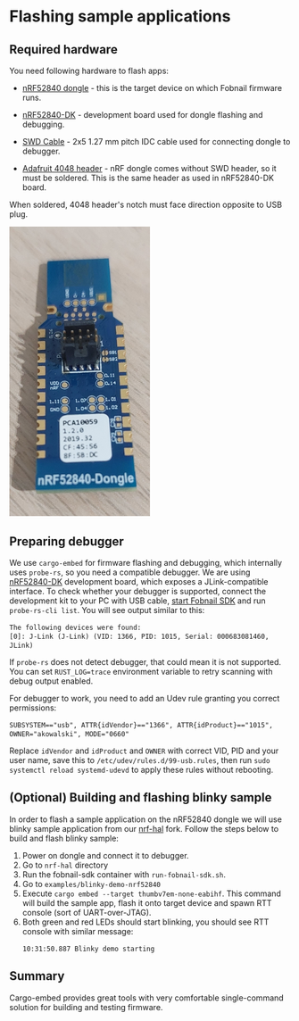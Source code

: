 # Flashing sample applications

## Required hardware

You need following hardware to flash apps:

- [nRF52840 dongle](https://www.nordicsemi.com/Products/Development-hardware/nrf52840-dongle) -
  this is the target device on which Fobnail firmware runs.

- [nRF52840-DK](https://www.nordicsemi.com/Products/Development-hardware/nrf52840-dk) -
  development board used for dongle flashing and debugging.

- [SWD Cable](https://www.adafruit.com/product/1675) - 2x5 1.27 mm pitch IDC
  cable used for connecting dongle to debugger.

- [Adafruit 4048 header](https://www.adafruit.com/product/4048) - nRF dongle
  comes without SWD header, so it must be soldered. This is the same header as
  used in nRF52840-DK board.

When soldered, 4048 header's notch must face direction opposite to USB plug.

<img src="../images/nRF52840_dongle_with_swd_header.jpg" width="50%" />

## Preparing debugger

We use `cargo-embed` for firmware flashing and debugging, which internally uses
`probe-rs`, so you need a compatible debugger. We are using
[nRF52840-DK](https://www.nordicsemi.com/Products/Development-hardware/nrf52840-dk)
development board, which exposes a JLink-compatible interface. To check whether
your debugger is supported, connect the development kit to your PC with USB
cable, [start Fobnail SDK](/fobnail-sdk.md) and run `probe-rs-cli list`. You
will see output similar to this:

```
The following devices were found:
[0]: J-Link (J-Link) (VID: 1366, PID: 1015, Serial: 000683081460, JLink)
```

If `probe-rs` does not detect debugger, that could mean it is not supported. You
can set `RUST_LOG=trace` environment variable to retry scanning with debug
output enabled.

For debugger to work, you need to add an Udev rule granting you correct
permissions:

```
SUBSYSTEM=="usb", ATTR{idVendor}=="1366", ATTR{idProduct}=="1015", OWNER="akowalski", MODE="0660"
```

Replace `idVendor` and `idProduct` and `OWNER` with correct VID, PID and your
user name, save this to `/etc/udev/rules.d/99-usb.rules`, then run
`sudo systemctl reload systemd-udevd` to apply these rules without rebooting.

## (Optional) Building and flashing blinky sample

In order to flash a sample application on the nRF52840 dongle we will use
blinky sample application from our [nrf-hal](https://github.com/fobnail/nrf-hal)
fork. Follow the steps below to build and flash blinky sample:

1. Power on dongle and connect it to debugger.
2. Go to `nrf-hal` directory
3. Run the fobnail-sdk container with `run-fobnail-sdk.sh`.
4. Go to `examples/blinky-demo-nrf52840`
5. Execute `cargo embed --target thumbv7em-none-eabihf`. This command will build
   the sample app, flash it onto target device and spawn RTT console (sort of
   UART-over-JTAG).
6. Both green and red LEDs should start blinking, you should see RTT console
   with similar message:
   ```
   10:31:50.887 Blinky demo starting
   ```

## Summary

Cargo-embed provides great tools with very comfortable single-command solution
for building and testing firmware.
